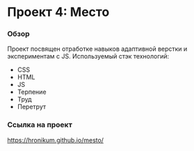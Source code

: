 # Проект 4: Место

### Обзор
Проект посвящен отработке навыков адаптивной верстки и экспериментам с JS.
Используемый стэк технологий:
- CSS
- HTML
- JS
- Терпение
- Труд
- Перетрут

### Ссылка на проект
https://hronikum.github.io/mesto/
